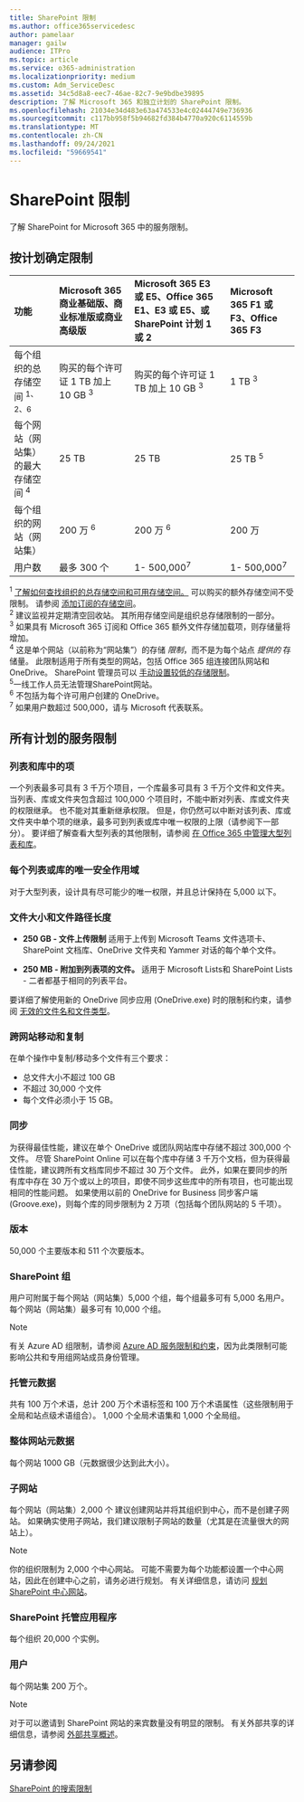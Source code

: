 ```yaml
---
title: SharePoint 限制
ms.author: office365servicedesc
author: pamelaar
manager: gailw
audience: ITPro
ms.topic: article
ms.service: o365-administration
ms.localizationpriority: medium
ms.custom: Adm_ServiceDesc
ms.assetid: 34c5d8a8-eec7-46ae-82c7-9e9bdbe39895
description: 了解 Microsoft 365 和独立计划的 SharePoint 限制。
ms.openlocfilehash: 21034e34d483e63a474533e4c02444749e736936
ms.sourcegitcommit: c117bb958f5b94682fd384b4770a920c6114559b
ms.translationtype: MT
ms.contentlocale: zh-CN
ms.lasthandoff: 09/24/2021
ms.locfileid: "59669541"
---
```

# <a name="sharepoint-limits"></a>SharePoint 限制

了解 SharePoint for Microsoft 365 中的服务限制。
  
## <a name="limits-by-plan"></a>按计划确定限制 

| 功能 | Microsoft 365 商业基础版、商业标准版或商业高级版 | Microsoft 365 E3 或 E5、Office 365 E1、E3 或 E5、或 SharePoint 计划 1 或 2 | Microsoft 365 F1 或 F3、Office 365 F3 |
|:-----|:-----|:-----|:-----|
|每个组织的总存储空间 <sup>1、2、6</sup> <br/> |购买的每个许可证 1 TB 加上 10 GB <sup>3</sup>  <br/> |购买的每个许可证 1 TB 加上 10 GB <sup>3</sup> <br/> |1 TB <sup>3</sup> <br/> |
|每个网站（网站集）的最大存储空间 <sup>4</sup><br/> |25 TB <br/> |25 TB <br/> |25 TB <sup>5</sup> <br/> |
|每个组织的网站（网站集）  <br/> |200 万 <sup>6</sup> <br/> |200 万 <sup>6</sup> <br/> |200 万<br/> |
|用户数  <br/> |最多 300 个  <br/> |1- 500,000<sup>7</sup> <br/> |1- 500,000<sup>7</sup> <br/> |
   
<sup>1</sup> [了解如何查找组织的总存储空间和可用存储空间。](/sharepoint/manage-site-collection-storage-limits) 可以购买的额外存储空间不受限制。 请参阅 [添加订阅的存储空间](/office365/admin/subscriptions-and-billing/add-storage-space)。 
<br/><sup>2</sup> 建议监视并定期清空回收站。 其所用存储空间是组织总存储限制的一部分。 
<br/> <sup>3</sup> 如果具有 Microsoft 365 订阅和 Office 365 额外文件存储加载项，则存储量将增加。 
<br/> <sup>4</sup> 这是单个网站（以前称为“网站集”）的存储 *限制*，而不是为每个站点 *提供的* 存储量。 此限制适用于所有类型的网站，包括 Office 365 组连接团队网站和 OneDrive。 SharePoint 管理员可以 [手动设置较低的存储限制](/sharepoint/manage-site-collection-storage-limits#manage-individual-site-storage-limits)。 
<br/> <sup>5</sup>一线工作人员无法管理SharePoint网站。 
<br/> <sup>6</sup> 不包括为每个许可用户创建的 OneDrive。 
<br/> <sup>7</sup> 如果用户数超过 500,000，请与 Microsoft 代表联系。 
  
## <a name="service-limits-for-all-plans"></a>所有计划的服务限制

### <a name="items-in-lists-and-libraries"></a>列表和库中的项

一个列表最多可具有 3 千万个项目，一个库最多可具有 3 千万个文件和文件夹。 当列表、库或文件夹包含超过 100,000 个项目时，不能中断对列表、库或文件夹的权限继承。 也不能对其重新继承权限。 但是，你仍然可以中断对该列表、库或文件夹中单个项的继承，最多可到列表或库中唯一权限的上限（请参阅下一部分）。 要详细了解查看大型列表的其他限制，请参阅 [在 Office 365 中管理大型列表和库](https://support.office.com/article/b4038448-ec0e-49b7-b853-679d3d8fb784)。

### <a name="unique-security-scopes-per-list-or-library"></a>每个列表或库的唯一安全作用域

对于大型列表，设计具有尽可能少的唯一权限，并且总计保持在 5,000 以下。

### <a name="file-size-and-file-path-length"></a>文件大小和文件路径长度

- **250 GB - 文件上传限制** 适用于上传到 Microsoft Teams 文件选项卡、SharePoint 文档库、OneDrive 文件夹和 Yammer 对话的每个单个文件。

- **250 MB - 附加到列表项的文件。** 适用于 Microsoft Lists和 SharePoint Lists - 二者都基于相同的列表平台。

要详细了解使用新的 OneDrive 同步应用 (OneDrive.exe) 时的限制和约束，请参阅 [无效的文件名和文件类型](https://support.office.com/article/64883a5d-228e-48f5-b3d2-eb39e07630fa)。

### <a name="moving-and-copying-across-sites"></a>跨网站移动和复制

在单个操作中复制/移动多个文件有三个要求：

- 总文件大小不超过 100 GB
- 不超过 30,000 个文件
- 每个文件必须小于 15 GB。

### <a name="sync"></a>同步

为获得最佳性能，建议在单个 OneDrive 或团队网站库中存储不超过 300,000 个文件。 尽管 SharePoint Online 可以在每个库中存储 3 千万个文档，但为获得最佳性能，建议跨所有文档库同步不超过 30 万个文件。 此外，如果在要同步的所有库中存在 30 万个或以上的项目，即使不同步这些库中的所有项目，也可能出现相同的性能问题。 如果使用以前的 OneDrive for Business 同步客户端 (Groove.exe)，则每个库的同步限制为 2 万项（包括每个团队网站的 5 千项）。

### <a name="versions"></a>版本

50,000 个主要版本和 511 个次要版本。

### <a name="sharepoint-groups"></a>SharePoint 组

用户可附属于每个网站（网站集）5,000 个组，每个组最多可有 5,000 名用户。每个网站（网站集）最多可有 10,000 个组。

> [!NOTE]
> 有关 Azure AD 组限制，请参阅 [Azure AD 服务限制和约束](/azure/active-directory/users-groups-roles/directory-service-limits-restrictions)，因为此类限制可能影响公共和专用组网站成员身份管理。

### <a name="managed-metadata"></a>托管元数据

共有 100 万个术语，总计 200 万个术语标签和 100 万个术语属性（这些限制用于全局和站点级术语组合）。 1,000 个全局术语集和 1,000 个全局组。

### <a name="overall-site-metadata"></a>整体网站元数据

每个网站 1000 GB（元数据很少达到此大小）。

### <a name="subsites"></a>子网站

每个网站（网站集）2,000 个 建议创建网站并将其组织到中心，而不是创建子网站。 如果确实使用子网站，我们建议限制子网站的数量（尤其是在流量很大的网站上）。

> [!NOTE]
> 你的组织限制为 2,000 个中心网站。 可能不需要为每个功能都设置一个中心网站，因此在创建中心之前，请务必进行规划。 有关详细信息，请访问 [规划 SharePoint 中心网站](/sharepoint/planning-hub-sites)。

### <a name="sharepoint-hosted-applications"></a>SharePoint 托管应用程序

每个组织 20,000 个实例。

### <a name="users"></a>用户

每个网站集 200 万个。

> [!NOTE]
> 对于可以邀请到 SharePoint 网站的来宾数量没有明显的限制。 有关外部共享的详细信息，请参阅 [外部共享概述](/sharepoint/external-sharing-overview)。

## <a name="see-also"></a>另请参阅

[SharePoint 的搜索限制](/sharepoint/search-limits)